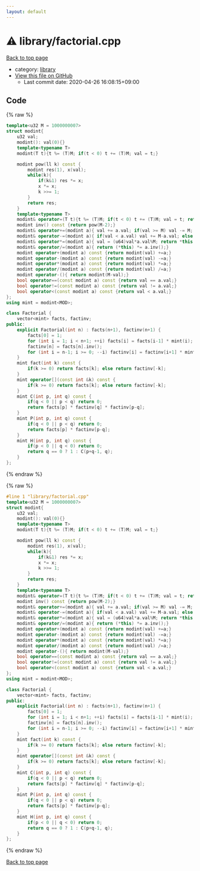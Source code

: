 ```yaml
---
layout: default
---
```


<!-- mathjax config similar to math.stackexchange -->
<script type="text/javascript" async
  src="https://cdnjs.cloudflare.com/ajax/libs/mathjax/2.7.5/MathJax.js?config=TeX-MML-AM_CHTML">
</script>
<script type="text/x-mathjax-config">
  MathJax.Hub.Config({
    TeX: { equationNumbers: { autoNumber: "AMS" }},
    tex2jax: {
      inlineMath: [ ['$','$'] ],
      processEscapes: true
    },
    "HTML-CSS": { matchFontHeight: false },
    displayAlign: "left",
    displayIndent: "2em"
  });
</script>

<script type="text/javascript" src="https://cdnjs.cloudflare.com/ajax/libs/jquery/3.4.1/jquery.min.js"></script>
<script src="https://cdn.jsdelivr.net/npm/jquery-balloon-js@1.1.2/jquery.balloon.min.js" integrity="sha256-ZEYs9VrgAeNuPvs15E39OsyOJaIkXEEt10fzxJ20+2I=" crossorigin="anonymous"></script>
<script type="text/javascript" src="../../assets/js/copy-button.js"></script>
<link rel="stylesheet" href="../../assets/css/copy-button.css" />


# :warning: library/factorial.cpp

<a href="../../index.html">Back to top page</a>

* category: <a href="../../index.html#d521f765a49c72507257a2620612ee96">library</a>
* <a href="{{ site.github.repository_url }}/blob/master/library/factorial.cpp">View this file on GitHub</a>
    - Last commit date: 2020-04-26 16:08:15+09:00




## Code

<a id="unbundled"></a>
{% raw %}
```cpp
template<u32 M = 1000000007> 
struct modint{
    u32 val;
    modint(): val(0){}
    template<typename T>
    modint(T t){t %= (T)M; if(t < 0) t += (T)M; val = t;}

    modint pow(ll k) const {
        modint res(1), x(val);
        while(k){
            if(k&1) res *= x;
            x *= x;
            k >>= 1;
        }
        return res;
    }
    template<typename T>
    modint& operator=(T t){t %= (T)M; if(t < 0) t += (T)M; val = t; return *this; }
    modint inv() const {return pow(M-2);}
    modint& operator+=(modint a){ val += a.val; if(val >= M) val -= M; return *this;}
    modint& operator-=(modint a){ if(val < a.val) val += M-a.val; else val -= a.val; return *this;}
    modint& operator*=(modint a){ val = (u64)val*a.val%M; return *this;}
    modint& operator/=(modint a){ return (*this) *= a.inv();}
    modint operator+(modint a) const {return modint(val) +=a;}
    modint operator-(modint a) const {return modint(val) -=a;}
    modint operator*(modint a) const {return modint(val) *=a;}
    modint operator/(modint a) const {return modint(val) /=a;}
    modint operator-(){ return modint(M-val);}
    bool operator==(const modint a) const {return val == a.val;}
    bool operator!=(const modint a) const {return val != a.val;}
    bool operator<(const modint a) const {return val < a.val;}
};
using mint = modint<MOD>;

class Factorial {
    vector<mint> facts, factinv;
public:
    explicit Factorial(int n) : facts(n+1), factinv(n+1) {
        facts[0] = 1;
        for (int i = 1; i < n+1; ++i) facts[i] = facts[i-1] * mint(i);
        factinv[n] = facts[n].inv();
        for (int i = n-1; i >= 0; --i) factinv[i] = factinv[i+1] * mint(i+1);
    }
    mint fact(int k) const {
        if(k >= 0) return facts[k]; else return factinv[-k];
    }
    mint operator[](const int &k) const {
        if(k >= 0) return facts[k]; else return factinv[-k];
    }
    mint C(int p, int q) const {
        if(q < 0 || p < q) return 0;
        return facts[p] * factinv[q] * factinv[p-q];
    }
    mint P(int p, int q) const {
        if(q < 0 || p < q) return 0;
        return facts[p] * factinv[p-q];
    }
    mint H(int p, int q) const {
        if(p < 0 || q < 0) return 0;
        return q == 0 ? 1 : C(p+q-1, q);
    }
};
```
{% endraw %}

<a id="bundled"></a>
{% raw %}
```cpp
#line 1 "library/factorial.cpp"
template<u32 M = 1000000007> 
struct modint{
    u32 val;
    modint(): val(0){}
    template<typename T>
    modint(T t){t %= (T)M; if(t < 0) t += (T)M; val = t;}

    modint pow(ll k) const {
        modint res(1), x(val);
        while(k){
            if(k&1) res *= x;
            x *= x;
            k >>= 1;
        }
        return res;
    }
    template<typename T>
    modint& operator=(T t){t %= (T)M; if(t < 0) t += (T)M; val = t; return *this; }
    modint inv() const {return pow(M-2);}
    modint& operator+=(modint a){ val += a.val; if(val >= M) val -= M; return *this;}
    modint& operator-=(modint a){ if(val < a.val) val += M-a.val; else val -= a.val; return *this;}
    modint& operator*=(modint a){ val = (u64)val*a.val%M; return *this;}
    modint& operator/=(modint a){ return (*this) *= a.inv();}
    modint operator+(modint a) const {return modint(val) +=a;}
    modint operator-(modint a) const {return modint(val) -=a;}
    modint operator*(modint a) const {return modint(val) *=a;}
    modint operator/(modint a) const {return modint(val) /=a;}
    modint operator-(){ return modint(M-val);}
    bool operator==(const modint a) const {return val == a.val;}
    bool operator!=(const modint a) const {return val != a.val;}
    bool operator<(const modint a) const {return val < a.val;}
};
using mint = modint<MOD>;

class Factorial {
    vector<mint> facts, factinv;
public:
    explicit Factorial(int n) : facts(n+1), factinv(n+1) {
        facts[0] = 1;
        for (int i = 1; i < n+1; ++i) facts[i] = facts[i-1] * mint(i);
        factinv[n] = facts[n].inv();
        for (int i = n-1; i >= 0; --i) factinv[i] = factinv[i+1] * mint(i+1);
    }
    mint fact(int k) const {
        if(k >= 0) return facts[k]; else return factinv[-k];
    }
    mint operator[](const int &k) const {
        if(k >= 0) return facts[k]; else return factinv[-k];
    }
    mint C(int p, int q) const {
        if(q < 0 || p < q) return 0;
        return facts[p] * factinv[q] * factinv[p-q];
    }
    mint P(int p, int q) const {
        if(q < 0 || p < q) return 0;
        return facts[p] * factinv[p-q];
    }
    mint H(int p, int q) const {
        if(p < 0 || q < 0) return 0;
        return q == 0 ? 1 : C(p+q-1, q);
    }
};

```
{% endraw %}

<a href="../../index.html">Back to top page</a>

